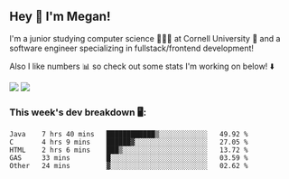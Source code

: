 ## Hey 👋 I'm Megan! 
I'm a junior studying computer science 👩🏻‍💻 at Cornell University 🐻 and a software engineer specializing in fullstack/frontend development!

Also I like numbers 📊 so check out some stats I'm working on below! ⬇️

<img src="https://github-readme-stats.meganyin13.vercel.app/api?username=meganyin13&show_icons=true&hide=stars&count_private=true" />

<img src="https://github-readme-stats.meganyin13.vercel.app/api/top-langs/?username=meganyin13&layout=compact&hide=Jupyter%20Notebook" />

### This week's dev breakdown 🖥:
<!--START_SECTION:waka-->
```text
Java    7 hrs 40 mins   ████████████▒░░░░░░░░░░░░   49.92 % 
C       4 hrs 9 mins    ██████▓░░░░░░░░░░░░░░░░░░   27.05 % 
HTML    2 hrs 6 mins    ███▒░░░░░░░░░░░░░░░░░░░░░   13.72 % 
GAS     33 mins         █░░░░░░░░░░░░░░░░░░░░░░░░   03.59 % 
Other   24 mins         ▓░░░░░░░░░░░░░░░░░░░░░░░░   02.62 % 
```
<!--END_SECTION:waka-->
